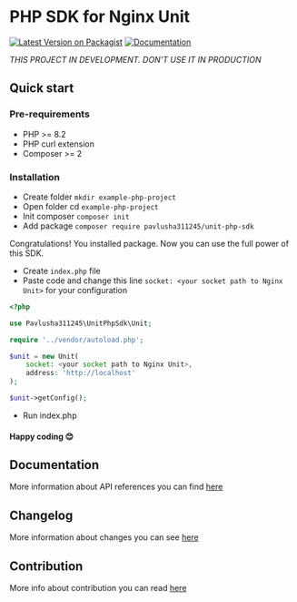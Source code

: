 # PHP SDK for Nginx Unit

[![Latest Version on Packagist](https://img.shields.io/packagist/v/Pavlusha311245/unit-php-sdk?labelColor=%231e293b&color=%23702963&link=https%3A%2F%2Fpackagist.org%2Fpackages%2Fpavlusha311245%2Funit-php-sdk)](https://packagist.org/packages/pavlusha311245/unit-php-sdk)
[![Documentation](https://img.shields.io/website?url=https%3A%2F%2Funit-sdk.pavlusha.me%2F&label=documentation&link=https%3A%2F%2Funit-sdk.pavlusha.me%2F)](https://unit-sdk.pavlusha.me/)

_THIS PROJECT IN DEVELOPMENT. DON'T USE IT IN PRODUCTION_

## Quick start

### Pre-requirements

* PHP >= 8.2
* PHP curl extension
* Composer >= 2

### Installation
* Create folder `mkdir example-php-project`
* Open folder cd `example-php-project`
* Init composer `composer init`
* Add package `composer require pavlusha311245/unit-php-sdk`

Congratulations! You installed package. Now you can use the full power of this SDK.

* Create `index.php` file
* Paste code and change this line `socket: <your socket path to Nginx Unit>` for your configuration
```php
<?php

use Pavlusha311245\UnitPhpSdk\Unit;

require '../vendor/autoload.php';

$unit = new Unit(
    socket: <your socket path to Nginx Unit>,
    address: 'http://localhost'
);

$unit->getConfig();
```
* Run index.php

#### Happy coding 😊

## Documentation

More information about API references you can find [here](https://unit-sdk.pavlusha.me/)

## Changelog

More information about changes you can see [here](CHANGELOG.md)

## Contribution

More info about contribution you can
read [here](https://docs.github.com/en/get-started/quickstart/contributing-to-projects)
